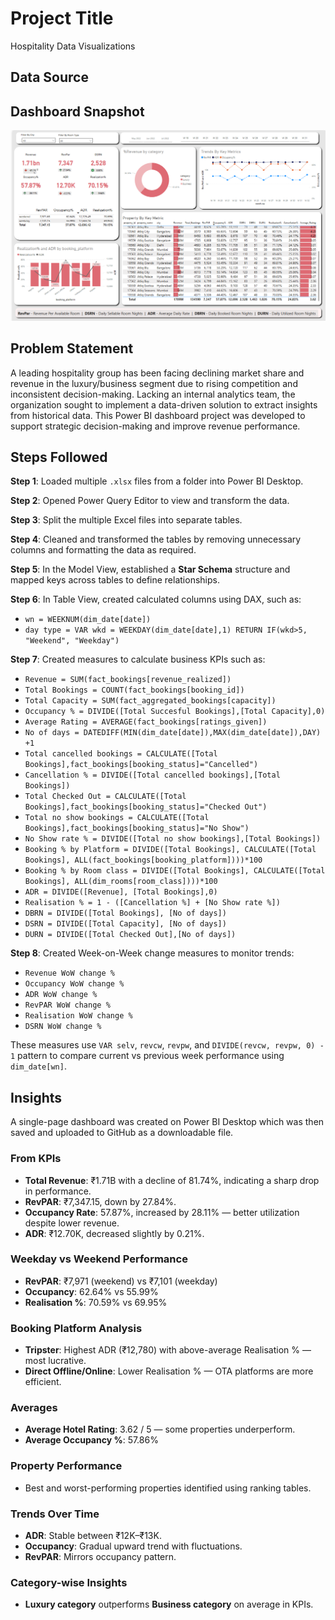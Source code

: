 # Project Title

Hospitality Data Visualizations

## Data Source 
 

## Dashboard Snapshot
![Dashboard Snapshot](Snapshots/Dashboard.png)

## Problem Statement

A leading hospitality group has been facing declining market share and revenue in the luxury/business segment due to rising competition and inconsistent decision-making. Lacking an internal analytics team, the organization sought to implement a data-driven solution to extract insights from historical data. This Power BI dashboard project was developed to support strategic decision-making and improve revenue performance.

## Steps Followed

**Step 1**: Loaded multiple `.xlsx` files from a folder into Power BI Desktop.

**Step 2**: Opened Power Query Editor to view and transform the data.

**Step 3**: Split the multiple Excel files into separate tables.

**Step 4**: Cleaned and transformed the tables by removing unnecessary columns and formatting the data as required.

**Step 5**: In the Model View, established a **Star Schema** structure and mapped keys across tables to define relationships.

**Step 6**: In Table View, created calculated columns using DAX, such as:

* `wn = WEEKNUM(dim_date[date])`
* `day type = VAR wkd = WEEKDAY(dim_date[date],1) RETURN IF(wkd>5, "Weekend", "Weekday")`

**Step 7**: Created measures to calculate business KPIs such as:

* `Revenue = SUM(fact_bookings[revenue_realized])`
* `Total Bookings = COUNT(fact_bookings[booking_id])`
* `Total Capacity = SUM(fact_aggregated_bookings[capacity])`
* `Occupancy % = DIVIDE([Total Succesful Bookings],[Total Capacity],0)`
* `Average Rating = AVERAGE(fact_bookings[ratings_given])`
* `No of days = DATEDIFF(MIN(dim_date[date]),MAX(dim_date[date]),DAY) +1`
* `Total cancelled bookings = CALCULATE([Total Bookings],fact_bookings[booking_status]="Cancelled")`
* `Cancellation % = DIVIDE([Total cancelled bookings],[Total Bookings])`
* `Total Checked Out = CALCULATE([Total Bookings],fact_bookings[booking_status]="Checked Out")`
* `Total no show bookings = CALCULATE([Total Bookings],fact_bookings[booking_status]="No Show")`
* `No Show rate % = DIVIDE([Total no show bookings],[Total Bookings])`
* `Booking % by Platform = DIVIDE([Total Bookings], CALCULATE([Total Bookings], ALL(fact_bookings[booking_platform])))*100`
* `Booking % by Room class = DIVIDE([Total Bookings], CALCULATE([Total Bookings], ALL(dim_rooms[room_class])))*100`
* `ADR = DIVIDE([Revenue], [Total Bookings],0)`
* `Realisation % = 1 - ([Cancellation %] + [No Show rate %])`
* `DBRN = DIVIDE([Total Bookings], [No of days])`
* `DSRN = DIVIDE([Total Capacity], [No of days])`
* `DURN = DIVIDE([Total Checked Out],[No of days])`

**Step 8**: Created Week-on-Week change measures to monitor trends:

* `Revenue WoW change %`
* `Occupancy WoW change %`
* `ADR WoW change %`
* `RevPAR WoW change %`
* `Realisation WoW change %`
* `DSRN WoW change %`

These measures use `VAR selv`, `revcw`, `revpw`, and `DIVIDE(revcw, revpw, 0) - 1` pattern to compare current vs previous week performance using `dim_date[wn]`.

## Insights

A single-page dashboard was created on Power BI Desktop which was then saved and uploaded to GitHub as a downloadable file.

### From KPIs

* **Total Revenue**: ₹1.71B with a decline of 81.74%, indicating a sharp drop in performance.
* **RevPAR**: ₹7,347.15, down by 27.84%.
* **Occupancy Rate**: 57.87%, increased by 28.11% — better utilization despite lower revenue.
* **ADR**: ₹12.70K, decreased slightly by 0.21%.

### Weekday vs Weekend Performance

* **RevPAR**: ₹7,971 (weekend) vs ₹7,101 (weekday)
* **Occupancy**: 62.64% vs 55.99%
* **Realisation %**: 70.59% vs 69.95%

### Booking Platform Analysis

* **Tripster**: Highest ADR (₹12,780) with above-average Realisation % — most lucrative.
* **Direct Offline/Online**: Lower Realisation % — OTA platforms are more efficient.

### Averages

* **Average Hotel Rating**: 3.62 / 5 — some properties underperform.
* **Average Occupancy %**: 57.86%

### Property Performance

* Best and worst-performing properties identified using ranking tables.

### Trends Over Time

* **ADR**: Stable between ₹12K–₹13K.
* **Occupancy**: Gradual upward trend with fluctuations.
* **RevPAR**: Mirrors occupancy pattern.

### Category-wise Insights

* **Luxury category** outperforms **Business category** on average in KPIs.
